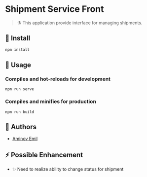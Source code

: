 # **Shipment Service Front**

> :alembic: This application provide interface for managing shipments.


## :construction: Install
```sh
npm install
```

## :rocket: Usage
### Compiles and hot-reloads for development
```
npm run serve
```

### Compiles and minifies for production
```
npm run build
```
## :bust_in_silhouette: Authors

* [Aminov Emil](https://github.com/AminovE99)


## :zap: Possible Enhancement
* :sparkles: Need to realize ability to change status for shipment 